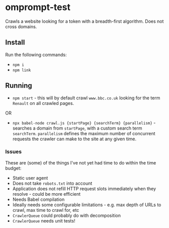 # omprompt-test

Crawls a website looking for a token with a breadth-first algorithm. Does not cross domains.

## Install

Run the following commands:

- `npm i`
- `npm link`

## Running
- `npm start` - this will by default crawl `www.bbc.co.uk` looking for the term `Renault` on all crawled pages.

OR

- `npx babel-node crawl.js {startPage} {searchTerm} {parallelism}` - searches a domain from `startPage`, with a custom search term `searchTerm`. `parallelism` defines the maximum number of concurrent requests the crawler can make to the site at any given time. 

### Issues

These are (some) of the things I've not yet had time to do within the time budget: 

- Static user agent
- Does not take `robots.txt` into account
- Application does not refill HTTP request slots immediately when they resolve - could be more efficient 
- Needs Babel compilation
- Ideally needs some configurable limitations - e.g. max depth of URLs to crawl, max time to crawl for, etc
- `CrawlerQueue` could probably do with decomposition
- `CrawlerQueue` needs unit tests!
